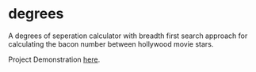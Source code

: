 # degrees
A degrees of seperation calculator with breadth first search approach for calculating the bacon number between hollywood movie stars.

Project Demonstration [here](https://youtu.be/tJOwxDJ956M).
